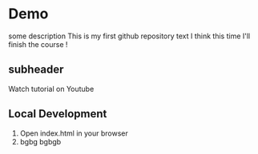 # Demo 
some description
This is my first github repository text I think this time I'll finish the course !
## subheader
Watch tutorial on Youtube

## Local Development
 1. Open index.html in your browser
 2. bgbg bgbgb 